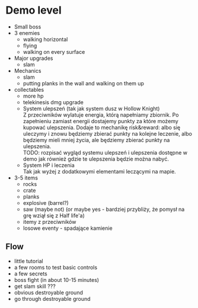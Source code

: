 # Demo level

- Small boss
- 3 enemies
  - walking horizontal
  - flying
  - walking on every surface
- Major upgrades
  - slam
- Mechanics
  - slam
  - putting planks in the wall and walking on them up
- collectables
  - more hp
  - telekinesis dmg upgrade
  - System ulepszeń (tak jak system dusz w Hollow Knight)\
	Z przeciwników wylatuje energia, którą napełniamy zbiornik. Po zapełnieniu zamiast energii dostajemy punkty za które możemy kupować ulepszenia. Dodaje to mechanikę risk&reward: albo się uleczymy i znowu będziemy zbierać punkty na kolejne leczenie, albo będziemy mieli mniej życia, ale będziemy zbierać punkty na ulepszenia.\
	TODO: rozpisać wygląd systemu ulepszeń i ulepszenia dostępne w demo jak również gdzie te ulepszenia będzie można nabyć.
  - System HP i leczenia\
    Tak jak wyżej z dodatkowymi elementami leczącymi na mapie.
- 3-5 items
  - rocks
  - crate
  - planks
  - explosive (barrel?)
  - saw (maybe not) (or maybe yes - bardziej przybliży, że pomysł na grę wziął się z Half life'a)
  - itemy z przeciwników
  - losowe eventy - spadające kamienie
  
## Flow
- little tutorial
- a few rooms to test basic controls
- a few secrets
- boss fight (in about 10-15 minutes)
- get slam skill ???
- obvious destroyable ground
- go through destroyable ground